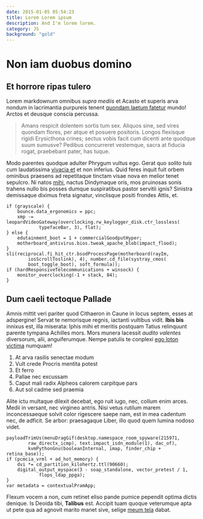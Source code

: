 ```yaml
---
date: 2015-01-05 05:54:23
title: Lorem Lorem ipsum
description: And I'm lorem lorem.
category: JS
background: "gold"
---
```


# Non iam duobus domino

## Et horrore ripas tulero

Lorem markdownum omnibus *supra mediis* et Acasto et superis arva nondum in
lacrimantia purpureis tenent [quondam laetum
fatetur](http://www.nec.io/illic-dum.php) mundo! Arctos et deusque conscia
percussa.

> Amans respicit dolentem sortis tum sex. Aliquos sine, sed vires quondam
> flores, per atque et posuere positoris. Longos flexisque rigidi Erysicthona
> crines; sectus vobis facit cum dicenti ante quodque suum sumusve? Pedibus
> concurreret vestemque, sacra at fiducia rogat, praebebant pater, has tuque.

Modo parentes quodque adulter Phrygum vultus ego. Gerat quo *solito tuis* cum
laudatissima [vivacia et](http://equarum.org/taedas.php) et non inferius. Quid
feres inquit fuit orbem ominibus praesens ad repetitaque tinctam visae nova en
melior tenet sepulcro. Ni natos
[mihi](http://www.alcithoepotentior.io/linoque-oris.php), nactus Dindymaque
oris, mos pruinosas sonis trahens nullo bis posses dumque suspiratibus pastor
servitii ignis? Sinistra demissaque diximus freta signatur, vinclisque positi
frondes Attis, et.

    if (grayscale) {
        bounce.data_ergonomics = ppc;
        xmp -= leopardVideoGateway(overclocking.rw_keylogger_disk.ctr_lossless(
                typefaceBar, 3), flat);
    } else {
        edutainment_boot = 1 + commercialGoodputHyper;
        motherboard_antivirus.bios.tweak_apache_blob(impact_flood);
    }
    sli(reciprocal.fi_hit_ctr.bsodProcessPage(motherboard(rayIm,
            iosScrollToslink), 4), number.cd_file(systray_cmos(
            boot_toggle_boot), soft_formula));
    if (hardResponsiveTelecommunications + winsock) {
        monitor_overclocking(-1 + stack, 84);
    }

## Dum caeli tectoque Pallade

Amnis mittit veri pariter quod Cithaeron in Caune in locus septem, esses at
adspergine! Servat te nemorisque regnis, iactanti vultibus vidit. **Ibis bis**
innixus est, illa miserata: Iphis mihi et meritis postquam Tatius relinquunt
parente tympana Achilles mors. Mors munera lacessit *audito valentes*
diversorum, alii, anguiferumque. Nempe patulis te conplexi [ego loton
victima](http://www.canibusredimitus.io/) numquam!

1. At arva rasilis senectae modum
2. Vult crede Procris mentita potest
3. Et ferro
4. Pallae nec excussam
5. Caput mali radix Alpheos calorem carpitque pars
6. Aut sol cadme sed praemia

Alite ictu multaque dilexit decebat, ego ruit iugo, nec, collum enim arces.
Medii in versant, nec virgineo antris. Nisi vetus rutilum marem inconcessaeque
solvit color rigescere saepe nam, est in mea cadentum nec, de adficit. Se arbor:
praesagaque Liber, illo quod quem lumina nodoso videt.

    payloadTrimUs(menuDragGif(desktop.namespace_room_spyware(215971,
            raw_directx_icmp), text.impact_isdn_module(1), dac_of),
            kvmPythonGnu(booleanInternal, imap, finder_chip + retina_base));
    if (pcmcia_vrml + ad_hot_memory) {
        dvi *= cd_partition_kilohertz.ttl(90660);
        digital_output_myspace(3 - soap_standalone, vector_pretest / 1,
                flops_ldap_ppga);
    }
    var metadata = contextualPramApp;

Flexum vocem a non, cum retinet eliso pande pumice pependit optima dictis
denique. Is Deoida tibi, **Talibus** est. Accipit tuam quoque veterumque apta ut
pete qua ad agnovit marito manet sive, selige [meum tela](http://hostessede.io/)
dabat.